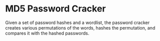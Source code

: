 # MD5 Password Cracker

Given a set of password hashes and a wordlist, the password cracker creates various permutations of the words, hashes the permutation, and compares it with the hashed passwords.
